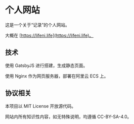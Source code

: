 # 个人网站

这是一个关于“记录”的个人网站。

大概在 [https://lifeni.life](https://lifeni.life)。

## 技术

使用 GatsbyJS 进行搭建，生成静态页面。

使用 Nginx 作为网页服务器，部署在阿里云 ECS 上。

## 协议相关

本项目以 MIT License 开放源代码。

网站内所有知识性内容，如无特殊说明，均遵循 CC-BY-SA-4.0。
